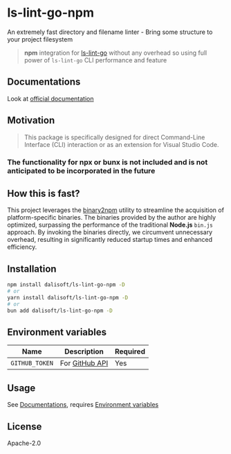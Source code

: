 # ls-lint-go-npm

An extremely fast directory and filename linter - Bring some structure to your project filesystem

> **npm** integration for [ls-lint-go](https://github.com/loeffel-io/ls-lint) without any overhead so using full power of `ls-lint-go` CLI performance and feature

## Documentations

Look at [official documentation](https://ls-lint.org)

## Motivation

> This package is specifically designed for direct Command-Line Interface (CLI) interaction or as an extension for Visual Studio Code.

### The functionality for npx or bunx is not included and is not anticipated to be incorporated in the future

## How this is fast?

This project leverages the [binary2npm](https://github.com/dalisoft/binary2npm) utility to streamline the acquisition of platform-specific binaries. The binaries provided by the author are highly optimized, surpassing the performance of the traditional **Node.js** `bin.js` approach. By invoking the binaries directly, we circumvent unnecessary overhead, resulting in significantly reduced startup times and enhanced efficiency.

## Installation

```sh
npm install dalisoft/ls-lint-go-npm -D
# or
yarn install dalisoft/ls-lint-go-npm -D
# or
bun add dalisoft/ls-lint-go-npm -D
```

## Environment variables

| Name           | Description                                                                                     | Required |
| -------------- | ----------------------------------------------------------------------------------------------- | -------- |
| `GITHUB_TOKEN` | For [GitHub API](https://docs.github.com/rest/overview/resources-in-the-rest-api#rate-limiting) | Yes      |

## Usage

See [Documentations](#documentations), requires [Environment variables](#environment-variables)

## License

Apache-2.0
